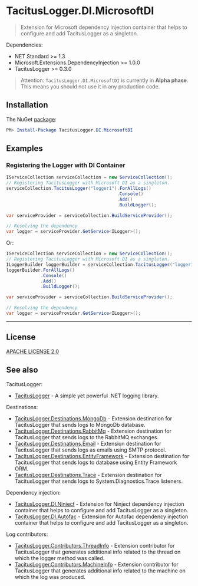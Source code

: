 # TacitusLogger.DI.MicrosoftDI

> Extension for Microsoft dependency injection container that helps to configure and add TacitusLogger as a singleton.
 
Dependencies:  
* NET Standard >= 1.3   
* Microsoft.Extensions.DependencyInjection >= 1.0.0   
* TacitusLogger >= 0.3.0  
  
> Attention: `TacitusLogger.DI.MicrosoftDI` is currently in **Alpha phase**. This means you should not use it in any production code.

## Installation

The NuGet <a href="https://www.nuget.org/packages/TacitusLogger.DI.MicrosoftDI" target="_blank">package</a>:

```powershell
PM> Install-Package TacitusLogger.DI.MicrosoftDI
```

## Examples

### Registering the Logger with DI Container
```cs
IServiceCollection serviceCollection = new ServiceCollection();
// Registering TacitusLogger with Microsoft DI as a singleton.
serviceCollection.TacitusLogger("logger1").ForAllLogs()
                                          .Console()
                                          .Add()
                                          .BuildLogger();

var serviceProvider = serviceCollection.BuildServiceProvider();

// Resolving the dependency
var logger = serviceProvider.GetService<ILogger>();
```
Or:

```cs
IServiceCollection serviceCollection = new ServiceCollection();
// Registering TacitusLogger with Microsoft DI as a singleton.
ILoggerBuilder loggerBuilder = serviceCollection.TacitusLogger("logger1"); 
loggerBuilder.ForAllLogs()
             .Console()
             .Add()
             .BuildLogger();

var serviceProvider = serviceCollection.BuildServiceProvider();

// Resolving the dependency
var logger = serviceProvider.GetService<ILogger>();
```
---

## License

[APACHE LICENSE 2.0](https://www.apache.org/licenses/LICENSE-2.0)

## See also

TacitusLogger:  

- [TacitusLogger](https://github.com/khanlarmammadov/TacitusLogger) - A simple yet powerful .NET logging library.

Destinations:

- [TacitusLogger.Destinations.MongoDb](https://github.com/khanlarmammadov/TacitusLogger.Destinations.MongoDb) - Extension destination for TacitusLogger that sends logs to MongoDb database.
- [TacitusLogger.Destinations.RabbitMq](https://github.com/khanlarmammadov/TacitusLogger.Destinations.RabbitMq) - Extension destination for TacitusLogger that sends logs to the RabbitMQ exchanges.
- [TacitusLogger.Destinations.Email](https://github.com/khanlarmammadov/TacitusLogger.Destinations.Email) - Extension destination for TacitusLogger that sends logs as emails using SMTP protocol.
- [TacitusLogger.Destinations.EntityFramework](https://github.com/khanlarmammadov/TacitusLogger.Destinations.EntityFramework) - Extension destination for TacitusLogger that sends logs to database using Entity Framework ORM.
- [TacitusLogger.Destinations.Trace](https://github.com/khanlarmammadov/TacitusLogger.Destinations.Trace) - Extension destination for TacitusLogger that sends logs to System.Diagnostics.Trace listeners.  
  
Dependency injection:
- [TacitusLogger.DI.Ninject](https://github.com/khanlarmammadov/TacitusLogger.DI.Ninject) - Extension for Ninject dependency injection container that helps to configure and add TacitusLogger as a singleton.
- [TacitusLogger.DI.Autofac](https://github.com/khanlarmammadov/TacitusLogger.DI.Autofac) - Extension for Autofac dependency injection container that helps to configure and add TacitusLogger as a singleton.

Log contributors:

- [TacitusLogger.Contributors.ThreadInfo](https://github.com/khanlarmammadov/TacitusLogger.Contributors.ThreadInfo) - Extension contributor for TacitusLogger that generates additional info related to the thread on which the logger method was called.
- [TacitusLogger.Contributors.MachineInfo](https://github.com/khanlarmammadov/TacitusLogger.Contributors.MachineInfo) - Extension contributor for TacitusLogger that generates additional info related to the machine on which the log was produced.